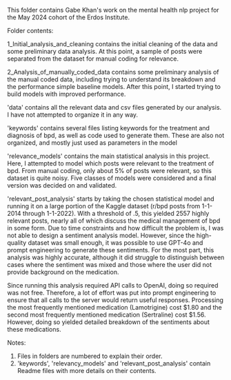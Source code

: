 This folder contains Gabe Khan's work on the mental health nlp project for the May 2024 cohort of the Erdos Institute.

Folder contents:

1_Initial_analysis_and_cleaning contains the initial cleaning of the data and some preliminary data analysis. At this point, a sample of posts were separated from the dataset for manual coding for relevance.

2_Analysis_of_manually_coded_data contains some preliminary analysis of the manual coded data, including trying to understand its breakdown and the performance simple baseline models. After this point, I started trying to build models with improved performance.

'data' contains all the relevant data and csv files generated by our analysis. I have not attempted to organize it in any way.

'keywords' contains several files listing keywords for the treatment and diagnosis of bpd, as well as code used to generate them. These are also not organized, and mostly just used as parameters in the model

'relevance_models' contains the main statistical analysis in this project. Here, I attempted to model which posts were relevant to the treatment of bpd. From manual coding, only about 5% of posts were relevant, so this dataset is quite noisy. Five classes of models were considered and a final version was decided on and validated.

'relevant_post_analysis' starts by taking the chosen statistical model and running it on a large portion of the Kaggle dataset (r/bpd posts from 1-1-2014 through 1-1-2022). With a threshold of .5, this yielded 2557 highly relevant posts, nearly all of which discuss the medical management of bpd in some form. Due to time constraints and how difficult the problem is, I was not able to design a sentiment analysis model. However, since the high-quality dataset was small enough, it was possible to use GPT-4o and prompt engineering to generate these sentiments. For the most part, this analysis was highly accurate, although it did struggle to distinguish between cases where the sentiment was mixed and those where the user did not provide background on the medication.

Since running this analysis required API calls to OpenAI, doing so required was not free. Therefore, a lot of effort was put into prompt engineering to ensure that all calls to the server would return useful responses. Processing the most frequently mentioned medication (Lamotrigine) cost $1.80 and the second most frequently mentioned medication (Sertraline) cost $1.56. However, doing so yielded detailed breakdown of the sentiments about these medications.

Notes:
1. Files in folders are numbered to explain their order.
2. 'keywords', 'relevancy_models' and 'relevant_post_analysis' contain Readme files with more details on their contents. 